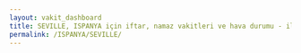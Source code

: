 ```yaml
---
layout: vakit_dashboard
title: SEVILLE, ISPANYA için iftar, namaz vakitleri ve hava durumu - ilçe/eyalet seç
permalink: /ISPANYA/SEVILLE/
---
```


<script type="text/javascript">
  var GLOBAL_COUNTRY = 'ISPANYA';
  var GLOBAL_CITY = 'SEVILLE';
  var GLOBAL_STATE = '';
  var lat = 72;
  var lon = 21;
</script>
